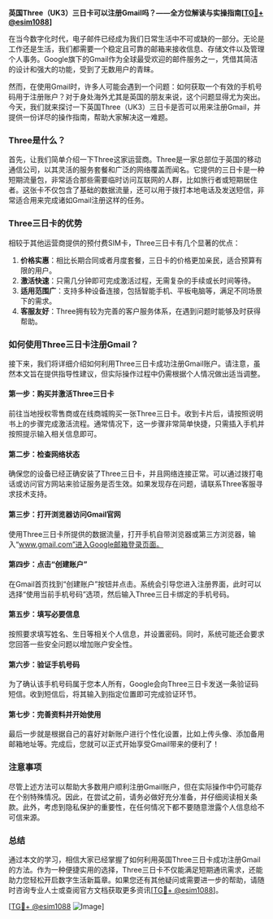 **英国Three（UK3）三日卡可以注册Gmail吗？——全方位解读与实操指南[[TG💪+ @esim1088](https://t.me/s/esim1088)]**

在当今数字化时代，电子邮件已经成为我们日常生活中不可或缺的一部分。无论是工作还是生活，我们都需要一个稳定且可靠的邮箱来接收信息、存储文件以及管理个人事务。Google旗下的Gmail作为全球最受欢迎的邮件服务之一，凭借其简洁的设计和强大的功能，受到了无数用户的青睐。

然而，在使用Gmail时，许多人可能会遇到一个问题：如何获取一个有效的手机号码用于注册账户？对于身处海外尤其是英国的朋友来说，这个问题显得尤为突出。今天，我们就来探讨一下英国Three（UK3）三日卡是否可以用来注册Gmail，并提供一份详尽的操作指南，帮助大家解决这一难题。

### Three是什么？

首先，让我们简单介绍一下Three这家运营商。Three是一家总部位于英国的移动通信公司，以其灵活的服务套餐和广泛的网络覆盖而闻名。它提供的三日卡是一种短期流量包，非常适合那些需要临时访问互联网的人群，比如旅行者或短期居住者。这张卡不仅包含了基础的数据流量，还可以用于拨打本地电话及发送短信，非常适合用来完成诸如Gmail注册这样的任务。

### Three三日卡的优势

相较于其他运营商提供的预付费SIM卡，Three三日卡有几个显著的优点：

1. **价格实惠**：相比长期合同或者月度套餐，三日卡的价格更加亲民，适合预算有限的用户。
2. **激活快速**：只需几分钟即可完成激活过程，无需复杂的手续或长时间等待。
3. **适用范围广**：支持多种设备连接，包括智能手机、平板电脑等，满足不同场景下的需求。
4. **客服友好**：Three拥有较为完善的客户服务体系，在遇到问题时能够及时获得帮助。

### 如何使用Three三日卡注册Gmail？

接下来，我们将详细介绍如何利用Three三日卡成功注册Gmail账户。请注意，虽然本文旨在提供指导性建议，但实际操作过程中仍需根据个人情况做出适当调整。

#### 第一步：购买并激活Three三日卡
前往当地授权零售商或在线商城购买一张Three三日卡。收到卡片后，请按照说明书上的步骤完成激活流程。通常情况下，这一步骤非常简单快捷，只需插入手机并按照提示输入相关信息即可。

#### 第二步：检查网络状态
确保您的设备已经正确安装了Three三日卡，并且网络连接正常。可以通过拨打电话或访问官方网站来验证服务是否生效。如果发现存在问题，请联系Three客服寻求技术支持。

#### 第三步：打开浏览器访问Gmail官网
使用Three三日卡所提供的数据流量，打开手机自带浏览器或第三方浏览器，输入“www.gmail.com”进入Google邮箱登录页面。

#### 第四步：点击“创建账户”
在Gmail首页找到“创建账户”按钮并点击。系统会引导您进入注册界面，此时可以选择“使用当前手机号码”选项，然后输入Three三日卡绑定的手机号码。

#### 第五步：填写必要信息
按照要求填写姓名、生日等相关个人信息，并设置密码。同时，系统可能还会要求您回答一些安全问题以增加账户安全性。

#### 第六步：验证手机号码
为了确认该手机号码属于您本人所有，Google会向Three三日卡发送一条验证码短信。收到短信后，将其输入到指定位置即可完成验证环节。

#### 第七步：完善资料并开始使用
最后一步就是根据自己的喜好对新账户进行个性化设置，比如上传头像、添加备用邮箱地址等。完成后，您就可以正式开始享受Gmail带来的便利了！

### 注意事项

尽管上述方法可以帮助大多数用户顺利注册Gmail账户，但在实际操作中仍可能存在个别特殊情况。因此，在尝试之前，请务必做好充分准备，并仔细阅读相关条款。此外，考虑到隐私保护的重要性，在任何情况下都不要随意泄露个人信息给不可信来源。

### 总结

通过本文的学习，相信大家已经掌握了如何利用英国Three三日卡成功注册Gmail的方法。作为一种便捷实用的选择，Three三日卡不仅能满足短期通讯需求，还能助力您轻松开启数字生活新篇章。如果您还有其他疑问或需要进一步的帮助，请随时咨询专业人士或查阅官方文档获取更多资讯[[TG💪+ @esim1088](https://t.me/s/esim1088)]。

[[TG💪+ @esim1088](https://t.me/s/esim1088) ![Image](https://i.postimg.cc/4NQfJmqS/Snipaste-2025-05-13-00-14-12.png)]